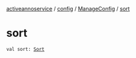[activeannoservice](../../index.md) / [config](../index.md) / [ManageConfig](index.md) / [sort](./sort.md)

# sort

`val sort: `[`Sort`](../-sort/index.md)
